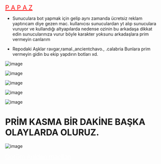 <a href="#" class="btn btn-danger" style="color: red; font-size: 20px;">P A P A Z</a>
- Sunuculara bot yapmak için gelip aynı zamanda ücretsiz reklam yaptırıcam diye gezen mac. kullanıcısı sunuculardan yt alıp sunuculara vuruyor ve kullandığı altyapılarda nedense ozinin bu arkadaşa dikkat edin sunucularınıza vurur böyle karakter yoksunu arkadaşlara prim vermeyin canlarım

 - Repodaki Aşklar ravgar,ramal.,ancientchavo., .calabria Bunlara prim vermeyin gidin bu ekip yapdırın botları xd.

![image](https://media.discordapp.net/attachments/1198112235361423411/1198114459969917058/image.png?ex=65bdba0b&is=65ab450b&hm=91d2bc19c9dce39d3c47d36d2f593658af7ace1fb796567f2eb6a1da012bb623&=&format=webp&quality=lossless&width=336&height=323)

![image](https://media.discordapp.net/attachments/1198112235361423411/1198113950798196877/image.png?ex=65bdb991&is=65ab4491&hm=e6a461680821d8b71ccc19b65ac6714fc16b60a85e6ad283dff476a7cb8b6a1f&=&format=webp&quality=lossless&width=307&height=408)

![image](https://media.discordapp.net/attachments/1198112235361423411/1198113973191581808/Ek_Acklama_2024-01-17_033017.png?ex=65bdb997&is=65ab4497&hm=da5dff49d13a18adac1978b34e87436f8cfe473c1ba4fa7b3ad5ad04532f601d&=&format=webp&quality=lossless&width=406&height=408)

![image](https://media.discordapp.net/attachments/1198112235361423411/1198114204314521661/image.png?ex=65bdb9ce&is=65ab44ce&hm=f51b492fda8038f4be888694e9112a60a343c8ea80be7ab4b3bc77434aa9c9b9&=&format=webp&quality=lossless&width=367&height=73)

![image](https://media.discordapp.net/attachments/1198112235361423411/1198114980885704824/image.png?ex=65bdba87&is=65ab4587&hm=17b2441fc1013cd0915302779da8eb7893e86b05392213991c4e326f0f3a064a&=&format=webp&quality=lossless&width=725&height=408)

# PRİM KASMA BİR DAKİNE BAŞKA OLAYLARDA OLURUZ.
![image](https://media.discordapp.net/attachments/1198112235361423411/1198115116923768872/image.png?ex=65bdbaa7&is=65ab45a7&hm=8625ba3166c48ddfa3a219c0775d4ae1ea6ce311be05fb1b7cf66940192b7aba&=&format=webp&quality=lossless&width=665&height=44)

<a href="#" class="btn btn-danger" style="color: white; font-size: 20px;">Öptüm Aniden macllan</a>
